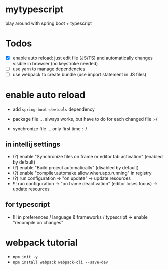 # mytypescript

play around with spring boot + typescript

# Todos

* [x] enable auto reload: just edit file (JS/TS) and automatically changes visible in browser (no keystroke needed)
* [ ] use yarn to manage dependencies
* [ ] use webpack to create bundle (use import statement in JS files)

# enable auto reload

* add `spring-boot-devtools` dependency

* package file ... always works, but have to do for each changed file :-/
* synchronize file ... only first time :-/

## in intellij settings

* (?) enable "Synchronize files on frame or editor tab activation" (enabled by default) 
* (?) enable "Build project automatically" (disabled by default)
* (?) enable "compiler.automake.allow.when.app.running" in registry
* (?) run configuration -> "on update" -> update resources
* !!! run configuration -> "on frame deactivation" (editor loses focus) -> update resources

## for typescript

* !!! in preferences / language & frameworks / typescript -> enable "recompile on changes"

# webpack tutorial

* `npm init -y`
* `npm install webpack webpack-cli --save-dev`
